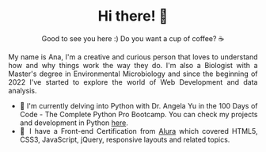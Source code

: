 <h1 align="center"> Hi there! 🌻</h1>

<p align="center">Good to see you here :) Do you want a cup of coffee? ☕</p>
<div align="justify">
My name is Ana, I'm a creative and curious person that loves to understand how and why things work the way they do. I'm also a Biologist with a Master's degree in Environmental Microbiology and since the beginning of 2022 I've started to explore the world of Web Development and data analysis.

- 🐍 I'm currently delving into Python with Dr. Angela Yu in the 100 Days of Code - The Complete Python Pro Bootcamp. You can check my projects and development in Python [here](https://github.com/anamilanezi/py-practices). 
- 🎯 I have a Front-end Certification from [Alura](https://www.alura.com.br/) which covered HTML5, CSS3, JavaScript, jQuery, responsive layouts and related topics.

</div>
<!--
<div style="display: flex" align="center">
  <a href="https://github.com/anamilanezi">
  <img height="150em" src="https://github-readme-stats.vercel.app/api?username=anamilanezi&show_icons=true&theme=radical&count_private=true" />
  <img height="152em" src="https://github-readme-stats.vercel.app/api/top-langs/?username=anamilanezi&layout=compact&theme=radical"/>
</div>
-->



